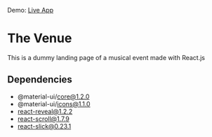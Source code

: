 Demo: [Live App](http://minor-frog.surge.sh/)

# The Venue

This is a dummy landing page of a musical event made with React.js

## Dependencies

* @material-ui/core@1.2.0 
* @material-ui/icons@1.1.0 
* react-reveal@1.2.2 
* react-scroll@1.7.9 
* react-slick@0.23.1

